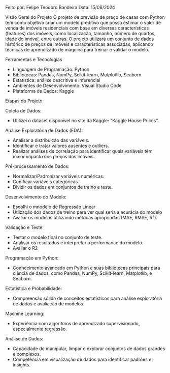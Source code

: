 Feito por: Felipe Teodoro Bandeira
Data: 15/06/2024

Visão Geral do Projeto
O projeto de previsão de preço de casas com Python tem como objetivo criar um modelo preditivo que possa estimar o valor de venda de imóveis residenciais com base em diversas características (features) dos imóveis, como localização, tamanho, número de quartos, idade do imóvel, entre outras. O projeto utilizará um conjunto de dados histórico de preços de imóveis e características associadas, aplicando técnicas de aprendizado de máquina para treinar e validar o modelo.

Ferramentas e Tecnologias
- Linguagem de Programação: Python
- Bibliotecas: Pandas, NumPy, Scikit-learn, Matplotlib, Seaborn
- Estatística: análise descritiva e inferencial
- Ambientes de Desenvolvimento: Visual Studio Code
- Plataforma de Dados: Kaggle

Etapas do Projeto

Coleta de Dados:
- Utilizei o dataset disponível no site da Kaggle: "Kaggle House Prices".

Análise Exploratória de Dados (EDA):
- Analisar a distribuição das variáveis.
- Identificar e tratar valores ausentes e outliers.
- Realizar análises de correlação para identificar quais variáveis têm maior impacto nos preços dos imóveis.

Pré-processamento de Dados:
- Normalizar/Padronizar variáveis numéricas.
- Codificar variáveis categóricas.
- Dividir os dados em conjuntos de treino e teste.

Desenvolvimento do Modelo:
- Escolhi o mnodelo de Regressão Linear
- Utlização dos dados de treino para ver qual seria a acurácia do modelo
- Avaliar os modelos utilizando métricas apropriadas (MAE, RMSE, R²).
  
Validação e Teste:
- Testar o modelo final no conjunto de teste.
- Analisar os resultados e interpretar a performance do modelo.
- Avaliar o R2

Programação em Python:
- Conhecimento avançado em Python e suas bibliotecas principais para ciência de dados, como Pandas, NumPy, Scikit-learn, Matplotlib, e Seaborn.

Estatística e Probabilidade:
- Compreensão sólida de conceitos estatísticos para análise exploratória de dados e avaliação de modelos.

Machine Learning:
- Experiência com algoritmos de aprendizado supervisionado, especialmente regressão.

Análise de Dados:
- Capacidade de manipular, limpar e explorar conjuntos de dados grandes e complexos.
- Competência em visualização de dados para identificar padrões e insights.
